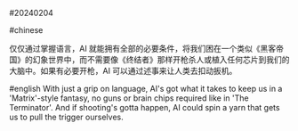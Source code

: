 #20240204

#chinese

仅仅通过掌握语言，AI 就能拥有全部的必要条件，将我们困在一个类似《黑客帝国》的幻象世界中，而不需要像《终结者》那样开枪杀人或植入任何芯片到我们的大脑中。如果有必要开枪，AI 可以通过述事来让人类去扣动扳机。

#english
With just a grip on language, AI's got what it takes to keep us in a 'Matrix'-style fantasy, no guns or brain chips required like in 'The Terminator'. And if shooting's gotta happen, AI could spin a yarn that gets us to pull the trigger ourselves.

